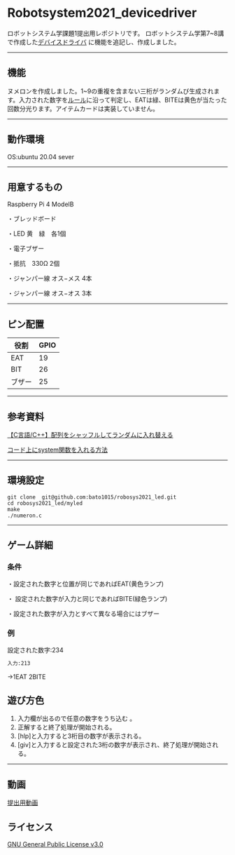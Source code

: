 # Robotsystem2021_devicedriver
ロボットシステム学課題1提出用レポジトリです。
ロボットシステム学第7~8講で作成した<a href="https://github.com/ryuichiueda/robosys_device_drivers/blob/master/myled.c">デバイスドライバ</a>
に機能を追記し、作成しました。
***
## 機能
ヌメロンを作成しました。1~9の重複を含まない三桁がランダムび生成されます。入力された数字を<a href="http://pumpkin.cool-biz.net/Numer0n/futari_rule.html">ルール</a>に沿って判定し、EATは緑、BITEは黄色が当たった回数分光ります。アイテムカードは実装していません。
***

## 動作環境
OS:ubuntu 20.04 sever
***

## 用意するもの
Raspberry Pi 4 ModelB

・ブレッドボード

・LED 黄　緑　各1個

・電子ブザー

・抵抗　330Ω 2個

・ジャンパー線 オス−メス 4本

・ジャンパー線 オス−オス 3本

***
## ピン配置
| 役割   | GPIO |
| ------ | ---- |
| EAT    | 19   |
| BIT    | 26   |
| ブザー | 25   |
***

## 参考資料
<a href="https://mementoo.info/archives/746">【C言語/C++】配列をシャッフルしてランダムに入れ替える</a>

<a href="https://github.com/hiroki-0001/LED_device_driver/blob/master/led_control.c">コード上にsystem関数を入れる方法</a>
***
## 環境設定
```
git clone  git@github.com:bato1015/robosys2021_led.git
cd robosys2021_led/myled  
make 
./numeron.c
```
***
## ゲーム詳細
### 条件
・設定された数字と位置が同じであればEAT(黄色ランプ)
   
・ 設定された数字が入力と同じであればBITE(緑色ランプ)

・設定された数字が入力とすべて異なる場合にはブザー

### 例

設定された数字:234
```bash
入力:213
```
→1EAT 2BITE

## 遊び方色
1. 入力欄が出るので任意の数字をうち込む 。
2. 正解すると終了処理が開始される。
3. [hlp]と入力すると3桁目の数字が表示される。
4. [giv]と入力すると設定された3桁の数字が表示され、終了処理が開始される。
***
## 動画

<a href="https://www.youtube.com/watch?v=QOLWAXEHlSw">提出用動画</a>
## ライセンス
<a href="https://github.com/bato1015/robosys2021_led/blob/main/LICENSE">GNU General Public License v3.0</a>

